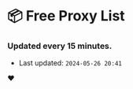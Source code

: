 # :package: Free Proxy List
### Updated every 15 minutes.

- Last updated: `2024-05-26 20:41`

:heart:
